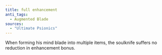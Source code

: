 ```yaml
---
title: full enhancement
anti_tags:
  - Augmented Blade
sources:
  - "Ultimate Psionics"
---
```


When forming his mind blade into multiple items, the soulknife suffers no reduction in enhancement bonus.
